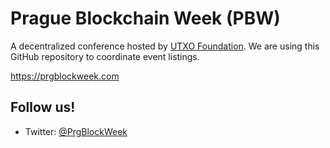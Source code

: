  # Prague Blockchain Week (PBW) 

 A decentralized conference hosted by [UTXO Foundation](https://utxo.foundation/). We are using this GitHub repository to coordinate event listings.

https://prgblockweek.com

## Follow us!

- Twitter: [@PrgBlockWeek](https://twitter.com/PrgBlockWeek)
